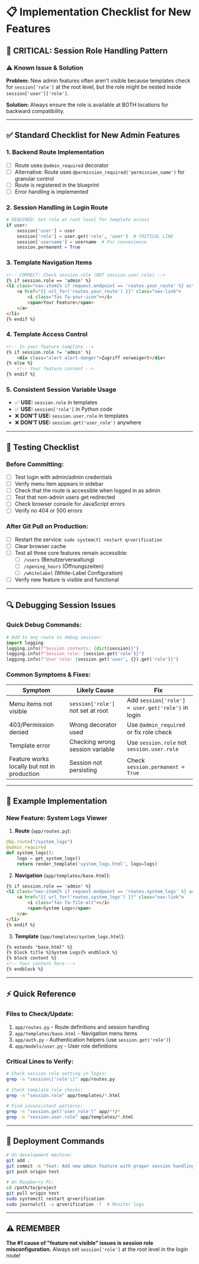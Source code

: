 # 📋 Implementation Checklist for New Features

## 🔴 CRITICAL: Session Role Handling Pattern

### ⚠️ Known Issue & Solution
**Problem:** New admin features often aren't visible because templates check for `session['role']` at the root level, but the role might be nested inside `session['user']['role']`.

**Solution:** Always ensure the role is available at BOTH locations for backward compatibility.

---

## ✅ Standard Checklist for New Admin Features

### 1. **Backend Route Implementation**
- [ ] Route uses `@admin_required` decorator
- [ ] Alternative: Route uses `@permission_required('permission_name')` for granular control
- [ ] Route is registered in the blueprint
- [ ] Error handling is implemented

### 2. **Session Handling in Login Route**
```python
# REQUIRED: Set role at root level for template access
if user:
    session['user'] = user
    session['role'] = user.get('role', 'user')  # CRITICAL LINE
    session['username'] = username  # For convenience
    session.permanent = True
```

### 3. **Template Navigation Items**
```html
<!-- CORRECT: Check session.role (NOT session.user.role) -->
{% if session.role == 'admin' %}
<li class="nav-item{% if request.endpoint == 'routes.your_route' %} active{% endif %}">
    <a href="{{ url_for('routes.your_route') }}" class="nav-link">
        <i class="fas fa-your-icon"></i>
        <span>Your Feature</span>
    </a>
</li>
{% endif %}
```

### 4. **Template Access Control**
```html
<!-- In your feature template -->
{% if session.role != 'admin' %}
    <div class="alert alert-danger">Zugriff verweigert</div>
{% else %}
    <!-- Your feature content -->
{% endif %}
```

### 5. **Consistent Session Variable Usage**
- ✅ **USE:** `session.role` in templates
- ✅ **USE:** `session['role']` in Python code
- ❌ **DON'T USE:** `session.user.role` in templates
- ❌ **DON'T USE:** `session.get('user_role')` anywhere

---

## 🧪 Testing Checklist

### Before Committing:
- [ ] Test login with admin/admin credentials
- [ ] Verify menu item appears in sidebar
- [ ] Check that the route is accessible when logged in as admin
- [ ] Test that non-admin users get redirected
- [ ] Check browser console for JavaScript errors
- [ ] Verify no 404 or 500 errors

### After Git Pull on Production:
- [ ] Restart the service: `sudo systemctl restart qrverification`
- [ ] Clear browser cache
- [ ] Test all three core features remain accessible:
  - [ ] `/users` (Benutzerverwaltung)
  - [ ] `/opening_hours` (Öffnungszeiten)
  - [ ] `/whitelabel` (White-Label Configuration)
- [ ] Verify new feature is visible and functional

---

## 🔍 Debugging Session Issues

### Quick Debug Commands:
```python
# Add to any route to debug session:
import logging
logging.info(f"Session contents: {dict(session)}")
logging.info(f"Session role: {session.get('role')}")
logging.info(f"User role: {session.get('user', {}).get('role')}")
```

### Common Symptoms & Fixes:

| Symptom | Likely Cause | Fix |
|---------|-------------|-----|
| Menu items not visible | `session['role']` not set at root | Add `session['role'] = user.get('role')` in login |
| 403/Permission denied | Wrong decorator used | Use `@admin_required` or fix role check |
| Template error | Checking wrong session variable | Use `session.role` not `session.user.role` |
| Feature works locally but not in production | Session not persisting | Check `session.permanent = True` |

---

## 📝 Example Implementation

### New Feature: System Logs Viewer

1. **Route** (`app/routes.py`):
```python
@bp.route("/system_logs")
@admin_required
def system_logs():
    logs = get_system_logs()
    return render_template('system_logs.html', logs=logs)
```

2. **Navigation** (`app/templates/base.html`):
```html
{% if session.role == 'admin' %}
<li class="nav-item{% if request.endpoint == 'routes.system_logs' %} active{% endif %}">
    <a href="{{ url_for('routes.system_logs') }}" class="nav-link">
        <i class="fas fa-file-alt"></i>
        <span>System Logs</span>
    </a>
</li>
{% endif %}
```

3. **Template** (`app/templates/system_logs.html`):
```html
{% extends "base.html" %}
{% block title %}System Logs{% endblock %}
{% block content %}
<!-- Your content here -->
{% endblock %}
```

---

## ⚡ Quick Reference

### Files to Check/Update:
1. `app/routes.py` - Route definitions and session handling
2. `app/templates/base.html` - Navigation menu items
3. `app/auth.py` - Authentication helpers (use `session.get('role')`)
4. `app/models/user.py` - User role definitions

### Critical Lines to Verify:
```bash
# Check session role setting in login:
grep -n "session\['role'\]" app/routes.py

# Check template role checks:
grep -n "session.role" app/templates/*.html

# Find inconsistent patterns:
grep -n "session.get('user_role')" app/**/*
grep -n "session.user.role" app/templates/*.html
```

---

## 🚀 Deployment Commands

```bash
# On development machine:
git add .
git commit -m "feat: Add new admin feature with proper session handling"
git push origin test

# On Raspberry Pi:
cd /path/to/project
git pull origin test
sudo systemctl restart qrverification
sudo journalctl -u qrverification -f  # Monitor logs
```

---

## ⚠️ REMEMBER
**The #1 cause of "feature not visible" issues is session role misconfiguration.**
Always set `session['role']` at the root level in the login route!